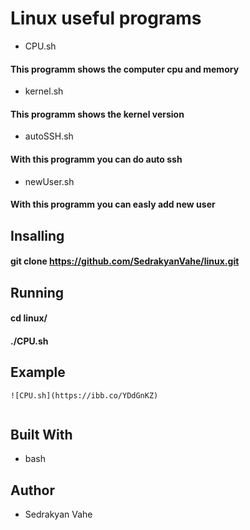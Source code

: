 # Linux useful programs

* CPU.sh
#### This programm shows the computer cpu and memory

* kernel.sh
#### This programm shows the kernel version

* autoSSH.sh
#### With this programm you can do auto ssh

* newUser.sh
#### With this programm you can easly add new user

## Insalling 

#### git clone https://github.com/SedrakyanVahe/linux.git

## Running

#### cd linux/

#### ./CPU.sh

## Example

```
![CPU.sh](https://ibb.co/YDdGnKZ)
 
```

## Built With 

* bash

## Author 

* Sedrakyan Vahe
